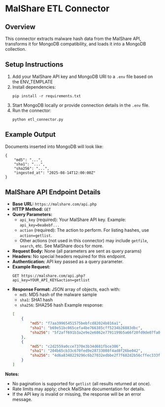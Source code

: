 # MalShare ETL Connector

## Overview
This connector extracts malware hash data from the MalShare API, transforms it for MongoDB compatibility, and loads it into a MongoDB collection.

## Setup Instructions
1. Add your MalShare API key and MongoDB URI to a `.env` file based on the ENV_TEMPLATE
2. Install dependencies:
	 ```
	 pip install -r requirements.txt
	 ```
3. Start MongoDB locally or provide connection details in the `.env` file.
4. Run the connector:
	 ```
	 python etl_connector.py
	 ```

## Example Output
Documents inserted into MongoDB will look like:
```
{
	"md5": "...",
	"sha1": "...",
	"sha256": "...",
	"ingested_at": "2025-08-14T12:00:00Z"
}
```

## MalShare API Endpoint Details

- **Base URL:** `https://malshare.com/api.php`
- **HTTP Method:** `GET`
- **Query Parameters:**
	- `api_key` (required): Your MalShare API key. Example: `api_key=0ea8ebf...`
	- `action` (required): The action to perform. For listing hashes, use `action=getlist`.
	- Other actions (not used in this connector) may include `getfile`, `search`, etc. See MalShare docs for more.
- **Request Body:** None (all parameters are sent as query params)
- **Headers:** No special headers required for this endpoint.
- **Authentication:** API key passed as a query parameter.
- **Example Request:**
	```
	GET https://malshare.com/api.php?api_key=YOUR_API_KEY&action=getlist
	```
- **Response Format:** JSON array of objects, each with:
	- `md5`: MD5 hash of the malware sample
	- `sha1`: SHA1 hash
	- `sha256`: SHA256 hash
	Example response:
	```json
	[
		{
			"md5": "f7aa39965451575bebfcd82024b816a1",
			"sha1": "b69e51bc065cefa4be766385cff5234b26883dbc",
			"sha256": "5f2aff691b3a2e9e2e6862e7791199b5a66f20fd9de07fa08c8627e16e1e57de"
		},
		{
			"md5": "c2d2559a0cce7370e3b34d681fbce306",
			"sha1": "204b65cb33c670fed9e28733008f4ad8f26be042",
			"sha256": "4d6a8348229296c6b27032edbbe2f7f682d2b56cffec333f304c87845280747c"
		}
	]
	```

**Notes:**
- No pagination is supported for `getlist` (all results returned at once).
- Rate limits may apply; check MalShare documentation for details.
- If the API key is invalid or missing, the response will be an error message.
